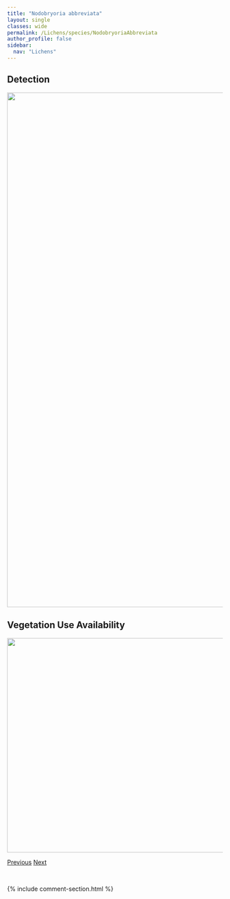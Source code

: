 ```yaml
---
title: "Nodobryoria abbreviata"
layout: single
classes: wide
permalink: /Lichens/species/NodobryoriaAbbreviata
author_profile: false
sidebar:
  nav: "Lichens"
---
```


<h2>Detection</h2>

<a href="https://drive.google.com/uc?export=view&id=1BLs6jDzVK34fqlGqfa8Rfc5A9nDMWHlo">
<img src="https://drive.google.com/uc?export=view&id=1BLs6jDzVK34fqlGqfa8Rfc5A9nDMWHlo" height = "1200" width = "800">
</a>


<h2>Vegetation Use Availability</h2>

<a href="https://drive.google.com/uc?export=view&id=1x2cdmpja0bHGagw3SP6BdAz167hdGlpb">
<img src="https://drive.google.com/uc?export=view&id=1x2cdmpja0bHGagw3SP6BdAz167hdGlpb" height = "500" width = "1000">
</a>


<a href="/DevelopmentWebsite/Lichens/species/NephromaResupinatum" class="pagination--pager" title="Nephroma resupinatum">Previous</a> <a href="/DevelopmentWebsite/Lichens/species/NodobryoriaOregana" class="pagination--pager" title="Nodobryoria oregana">Next</a>

<p>&nbsp;</p>

{% include comment-section.html %}
